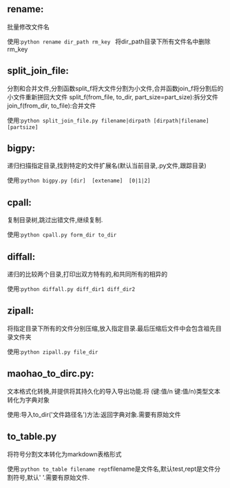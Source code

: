 ## rename:

批量修改文件名

使用:`python rename dir_path rm_key `
将dir_path目录下所有文件名中删除rm_key    
    
## split_join_file:

分割和合并文件,分割函数split_f将大文件分割为小文件,合并函数join_f将分割后的小文件重新拼回大文件
split_f(from_file, to_dir, part_size=part_size):拆分文件 
join_f(from_dir, to_file):合并文件

使用:`python split_join_file.py filename|dirpath [dirpath|filename]  [partsize]`
    
## bigpy:

递归扫描指定目录,找到特定的文件扩展名(默认当前目录,.py文件,跟踪目录)

使用:`python bigpy.py [dir]  [extename]  [0|1|2]`

## cpall:

复制目录树,跳过出错文件,继续复制.

使用:`python cpall.py form_dir to_dir`

## diffall:

递归的比较两个目录,打印出双方特有的,和共同所有的相异的

使用:`python diffall.py diff_dir1 diff_dir2`

## zipall:

将指定目录下所有的文件分别压缩,放入指定目录.最后压缩后文件中会包含祖先目录文件夹

使用:`python zipall.py file_dir `

## maohao_to_dirc.py:

文本格式化转换,并提供将其持久化的导入导出功能.将 (键:值/n 键:值/n)类型文本转化为字典对象

使用:导入to_dir('文件路径名')方法:返回字典对象.需要有原始文件

## to_table.py

将符号分割文本转化为markdown表格形式

使用:`python to_table filename rept`filename是文件名,默认test,rept是文件分割符号,默认' '.需要有原始文件.
